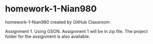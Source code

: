 # homework-1-Nian980
homework-1-Nian980 created by GitHub Classroom

Assignment 1.
Using GSON.
Assignment 1 will be in zip file.
The project folder for the assignment is also available.
